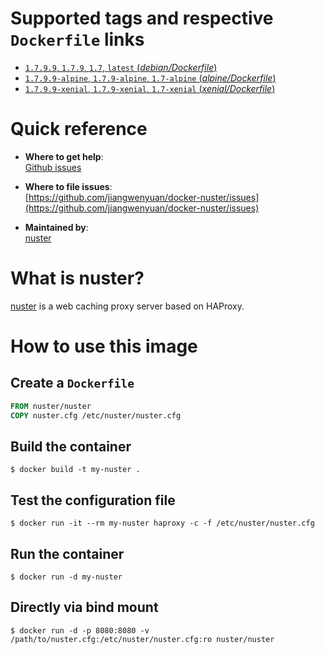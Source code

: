 # Supported tags and respective `Dockerfile` links

- [`1.7.9.9`, `1.7.9`, `1.7`, `latest` (*debian/Dockerfile*)](https://github.com/jiangwenyuan/docker-nuster/blob/master/debian/Dockerfile)
- [`1.7.9.9-alpine`, `1.7.9-alpine`, `1.7-alpine` (*alpine/Dockerfile*)](https://github.com/jiangwenyuan/docker-nuster/blob/master/alpine/Dockerfile)
- [`1.7.9.9-xenial`, `1.7.9-xenial`, `1.7-xenial` (*xenial/Dockerfile*)](https://github.com/jiangwenyuan/docker-nuster/blob/master/xenial/Dockerfile)

# Quick reference

- **Where to get help**:  
  [Github issues](https://github.com/jiangwenyuan/nuster/issues)

- **Where to file issues**:  
  [https://github.com/jiangwenyuan/docker-nuster/issues](https://github.com/jiangwenyuan/docker-nuster/issues)

- **Maintained by**:  
  [nuster](https://github.com/jiangwenyuan)

# What is nuster?

[nuster](https://github.com/jiangwenyuan/nuster) is a web caching proxy server based on HAProxy.


# How to use this image

## Create a `Dockerfile`

```Dockerfile
FROM nuster/nuster
COPY nuster.cfg /etc/nuster/nuster.cfg
```

## Build the container

```console
$ docker build -t my-nuster .
```

## Test the configuration file

```console
$ docker run -it --rm my-nuster haproxy -c -f /etc/nuster/nuster.cfg
```

## Run the container

```console
$ docker run -d my-nuster
```

## Directly via bind mount

```console
$ docker run -d -p 8080:8080 -v /path/to/nuster.cfg:/etc/nuster/nuster.cfg:ro nuster/nuster
```
